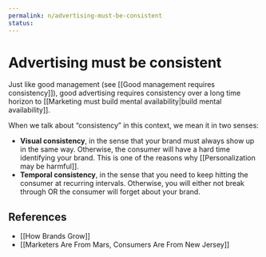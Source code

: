 ```yaml
---
permalink: n/advertising-must-be-consistent
status: 
---
```

# Advertising must be consistent

Just like good management (see [[Good management requires consistency]]), good advertising requires consistency over a long time horizon to [[Marketing must build mental availability|build mental availability]].

When we talk about “consistency” in this context, we mean it in two senses:

- **Visual consistency**, in the sense that your brand must always show up in the same way. Otherwise, the consumer will have a hard time identifying your brand. This is one of the reasons why [[Personalization may be harmful]].
- **Temporal consistency**, in the sense that you need to keep hitting the consumer at recurring intervals. Otherwise, you will either not break through OR the consumer will forget about your brand.

## References

- [[How Brands Grow]]
- [[Marketers Are From Mars, Consumers Are From New Jersey]]
